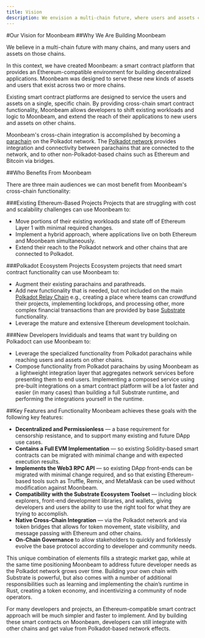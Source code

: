 ```yaml
---
title: Vision
description: We envision a multi-chain future, where users and assets can move freely across chains
---
```


#Our Vision for Moonbeam
##Why We Are Building Moonbeam

We believe in a multi-chain future with many chains, and many users and assets on those chains.

In this context, we have created Moonbeam: a smart contract platform that provides an Ethereum-compatible environment for building decentralized applications. Moonbeam was designed to serve these new kinds of assets and users that exist across two or more chains.

Existing smart contract platforms are designed to service the users and assets on a single, specific chain.  By providing cross-chain smart contract functionality, Moonbeam allows developers to shift existing workloads and logic to Moonbeam, and extend the reach of their applications to new users and assets on other chains.

Moonbeam's cross-chain integration is accomplished by becoming a [parachain](/resources/glossary/#parachains) on the Polkadot network.  The [Polkadot network](/resources/glossary/#polkadot) provides integration and connectivity between parachains that are connected to the network, and to other non-Polkadot-based chains such as Ethereum and Bitcoin via bridges.

##Who Benefits From Moonbeam

There are three main audiences we can most benefit from Moonbeam's cross-chain functionality:

###Existing Ethereum-Based Projects
Projects that are struggling with cost and scalability challenges can use Moonbeam to:
* Move portions of their existing workloads and state off of Ethereum Layer 1 with minimal required changes.
* Implement a hybrid approach, where applications live on both Ethereum and Moonbeam simultaneously.
* Extend their reach to the Polkadot network and other chains that are connected to Polkadot.

###Polkadot Ecosystem Projects
Ecosystem projects that need smart contract functionality can use Moonbeam to:
* Augment their existing parachains and parathreads.
* Add new functionality that is needed, but not included on the main [Polkadot Relay Chain](/resources/glossary/#relay-chain) e.g., creating a place where teams can crowdfund their projects, implementing lockdrops, and processing other, more complex financial transactions than are provided by base [Substrate](/resources/glossary/#substrate) functionality.
* Leverage the mature and extensive Ethereum development toolchain.

###New Developers
Invididuals and teams that want try building on Polkadoct can use Moonbeam to:
* Leverage the specialized functionality from Polkadot parachains while reaching users and assets on other chains.
* Compose functionality from Polkadot parachains by using Moonbeam as a lightweight integration layer that aggregates network services before presenting them to end users. Implementing a composed service using pre-built integrations on a smart contract platform will be a lot faster and easier (in many cases) than building a full Substrate runtime, and performing the integrations yourself in the runtime.

##Key Features and Functionality
Moonbeam achieves these goals with the following key features:
* **Decentralized and Permissionless** — a base requirement for censorship resistance, and to support many existing and future DApp use cases.
* **Contains a Full EVM Implementation** — so existing Solidity-based smart contracts can be migrated with minimal change and with expected execution results.
* **Implements the Web3 RPC API** — so existing DApp front-ends can be migrated with minimal change required, and so that existing Ethereum-based tools such as Truffle, Remix, and MetaMask can be used without modification against Moonbeam.
* **Compatibility with the Substrate Ecosystem Toolset** — including block explorers, front-end development libraries, and wallets, giving developers and users the ability to use the right tool for what they are trying to accomplish.
* **Native Cross-Chain Integration** — via the Polkadot network and via token bridges that allows for token movement, state visibility, and message passing with Ethereum and other chains.
* **On-Chain Governance** to allow stakeholders to quickly and forklessly evolve the base protocol according to developer and community needs.

This unique combination of elements fills a strategic market gap, while at the same time positioning Moonbeam to address future developer needs as the Polkadot network grows over time.  Building your own chain with Substrate is powerful, but also comes with a number of additional responsibilities such as learning and implementing the chain’s runtime in Rust, creating a token economy, and incentivizing a community of node operators.

For many developers and projects, an Ethereum-compatible smart contract approach will be much simpler and faster to implement.  And by building these smart contracts on Moonbeam, developers can still integrate with other chains and get value from Polkadot-based network effects.
